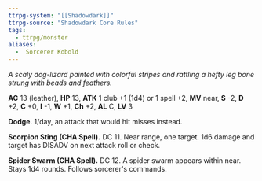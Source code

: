 ```yaml
---
ttrpg-system: "[[Shadowdark]]"
ttrpg-source: "Shadowdark Core Rules"
tags:
  - ttrpg/monster
aliases:
  -  Sorcerer Kobold
---
```


_A scaly dog-lizard painted with colorful stripes and rattling a hefty leg bone strung with beads and feathers._

**AC** 13 (leather), **HP** 13, **ATK** 1 club +1 (1d4) or 1 spell +2, **MV** near, **S** -2, **D** +2, **C** +0, **I** -1, **W** +1, **Ch** +2, **AL** C, **LV** 3

**Dodge**. 1/day, an attack that would hit misses instead. 

**Scorpion Sting (CHA Spell).** DC 11. Near range, one target. 1d6 damage and target has DISADV on next attack roll or check. 

**Spider Swarm (CHA Spell).** DC 12. A spider swarm appears within near. Stays 1d4 rounds. Follows sorcerer's commands.

